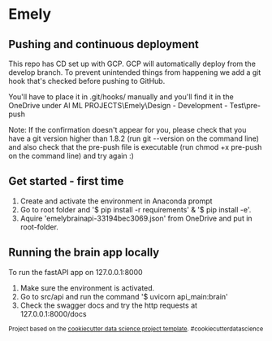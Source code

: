 Emely
==============================

## Pushing and continuous deployment

This repo has CD set up with GCP. GCP will automatically deploy from the develop branch.
To prevent unintended things from happening we add a git hook that's checked before pushing to GitHub.

You'll have to place it in .git/hooks/ manually and you'll find it in the OneDrive under AI ML PROJECTS\Emely\Design - Development - Test\pre-push

Note: If the confirmation doesn't appear for you, please check that you have a git version higher than 1.8.2 (run git --version on the command line) and also check that the pre-push file is executable (run chmod +x pre-push on the command line) and try again :)


## Get started - first time
1. Create and activate the environment in Anaconda prompt
2. Go to root folder and '$ pip install -r requirements' & '$ pip install -e'.
3. Aquire 'emelybrainapi-33194bec3069.json' from OneDrive and put in root-folder.

## Running the brain app locally
To run the fastAPI app on 127.0.0.1:8000
1. Make sure the environment is activated.
2. Go to src/api and run the command '$ uvicorn api_main:brain' 
3. Check the swagger docs and try the http requests at 127.0.0.1:8000/docs



<p><small>Project based on the <a target="_blank" href="https://drivendata.github.io/cookiecutter-data-science/">cookiecutter data science project template</a>. #cookiecutterdatascience</small></p>
